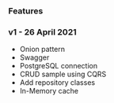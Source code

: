 ### Features

### v1 - 26 April 2021
- Onion pattern
- Swagger
- PostgreSQL connection
- CRUD sample using CQRS
- Add repository classes
- In-Memory cache